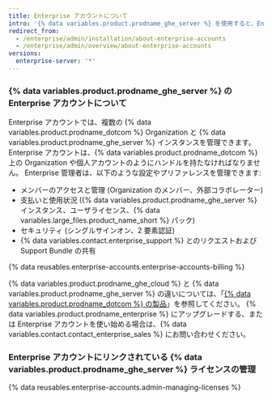 ```yaml
---
title: Enterprise アカウントについて
intro: '{% data variables.product.prodname_ghe_server %} を使用すると、Enterprise アカウントを作成して、管理者に支払いとライセンスの使用に関する単一の表示と管理ポイントを提供できます。'
redirect_from:
  - /enterprise/admin/installation/about-enterprise-accounts
  - /enterprise/admin/overview/about-enterprise-accounts
versions:
  enterprise-server: '*'
---
```


### {% data variables.product.prodname_ghe_server %} の Enterprise アカウントについて

Enterprise アカウントでは、複数の {% data variables.product.prodname_dotcom %} Organization と {% data variables.product.prodname_ghe_server %} インスタンスを管理できます。 Enterprise アカウントは、{% data variables.product.prodname_dotcom %} 上の Organization や個人アカウントのようにハンドルを持たなければなりません。 Enterprise 管理者は、以下のような設定やプリファレンスを管理できます:

- メンバーのアクセスと管理 (Organization のメンバー、外部コラボレーター)
- 支払いと使用状況 ({% data variables.product.prodname_ghe_server %} インスタンス、ユーザライセンス、{% data variables.large_files.product_name_short %} パック)
- セキュリティ (シングルサインオン、2 要素認証)
- {% data variables.contact.enterprise_support %} とのリクエストおよび Support Bundle の共有

{% data reusables.enterprise-accounts.enterprise-accounts-billing %}

{% data variables.product.prodname_ghe_cloud %} と {% data variables.product.prodname_ghe_server %} の違いについては、「[{% data variables.product.prodname_dotcom %} の製品](/articles/githubs-products)」を参照してください。 {% data variables.product.prodname_enterprise %} にアップグレードする、または Enterprise アカウントを使い始める場合は、{% data variables.contact.contact_enterprise_sales %} にお問い合わせください。

### Enterprise アカウントにリンクされている {% data variables.product.prodname_ghe_server %} ライセンスの管理

{% data reusables.enterprise-accounts.admin-managing-licenses %}
